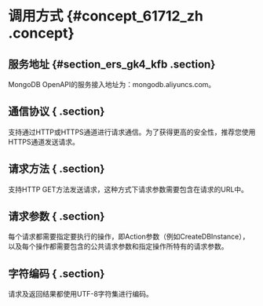 # 调用方式 {#concept_61712_zh .concept}

## 服务地址 {#section_ers_gk4_kfb .section}

MongoDB OpenAPI的服务接入地址为：mongodb.aliyuncs.com。

## 通信协议 { .section}

支持通过HTTP或HTTPS通道进行请求通信。为了获得更高的安全性，推荐您使用HTTPS通道发送请求。

## 请求方法 { .section}

支持HTTP GET方法发送请求，这种方式下请求参数需要包含在请求的URL中。

## 请求参数 { .section}

每个请求都需要指定要执行的操作，即Action参数（例如CreateDBInstance），以及每个操作都需要包含的公共请求参数和指定操作所特有的请求参数。

## 字符编码 { .section}

请求及返回结果都使用UTF-8字符集进行编码。

